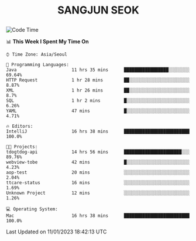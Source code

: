 <h1>
 <p align="center">
   SANGJUN SEOK
 </p>
</h1>

<!--START_SECTION:waka-->
![Code Time](http://img.shields.io/badge/Code%20Time-2%2C147%20hrs%2020%20mins-blue)

📊 **This Week I Spent My Time On** 

```text
⌚︎ Time Zone: Asia/Seoul

💬 Programming Languages: 
Java                     11 hrs 35 mins      █████████████████░░░░░░░░   69.64% 
HTTP Request             1 hr 28 mins        ██░░░░░░░░░░░░░░░░░░░░░░░   8.87% 
XML                      1 hr 26 mins        ██░░░░░░░░░░░░░░░░░░░░░░░   8.7% 
SQL                      1 hr 2 mins         █░░░░░░░░░░░░░░░░░░░░░░░░   6.26% 
YAML                     47 mins             █░░░░░░░░░░░░░░░░░░░░░░░░   4.71%

🔥 Editors: 
IntelliJ                 16 hrs 38 mins      █████████████████████████   100.0%

🐱‍💻 Projects: 
tdogtdog-api             14 hrs 56 mins      ██████████████████████░░░   89.76% 
webview-tobe             42 mins             █░░░░░░░░░░░░░░░░░░░░░░░░   4.23% 
aop-test                 20 mins             ░░░░░░░░░░░░░░░░░░░░░░░░░   2.04% 
ttcare-status            16 mins             ░░░░░░░░░░░░░░░░░░░░░░░░░   1.69% 
Unknown Project          12 mins             ░░░░░░░░░░░░░░░░░░░░░░░░░   1.26%

💻 Operating System: 
Mac                      16 hrs 38 mins      █████████████████████████   100.0%

```


 Last Updated on 11/01/2023 18:42:13 UTC
<!--END_SECTION:waka-->
